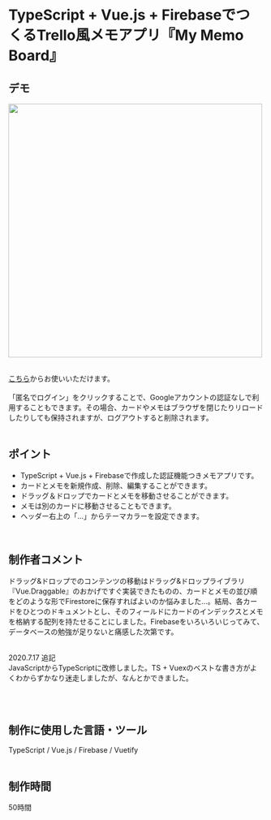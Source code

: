 # TypeScript + Vue.js + FirebaseでつくるTrello風メモアプリ『My Memo Board』

## デモ
<img src="https://user-images.githubusercontent.com/59694183/83400616-1ece8500-a43e-11ea-9c18-a6e440b6f4f9.gif" width="500">
<br>
<br>

[こちら](https://draggable-memo-app-foolish-pine.netlify.app/)からお使いいただけます。
<br>
<br>
「匿名でログイン」をクリックすることで、Googleアカウントの認証なしで利用することもできます。その場合、カードやメモはブラウザを閉じたりリロードしたりしても保持されますが、ログアウトすると削除されます。
<br>
<br>

## ポイント
- TypeScript + Vue.js + Firebaseで作成した認証機能つきメモアプリです。
- カードとメモを新規作成、削除、編集することができます。
- ドラッグ＆ドロップでカードとメモを移動させることができます。
- メモは別のカードに移動させることもできます。
- ヘッダー右上の「…」からテーマカラーを設定できます。
<br>

## 制作者コメント
ドラッグ&ドロップでのコンテンツの移動はドラッグ&ドロップライブラリ『Vue.Draggable』のおかげですぐ実装できたものの、カードとメモの並び順をどのような形でFirestoreに保存すればよいのか悩みました…。結局、各カードをひとつのドキュメントとし、そのフィールドにカードのインデックスとメモを格納する配列を持たせることにしました。Firebaseをいろいろいじってみて、データベースの勉強が足りないと痛感した次第です。<br>
<br>

2020.7.17 追記<br>
JavaScriptからTypeScriptに改修しました。TS + Vuexのベストな書き方がよくわからずかなり迷走しましたが、なんとかできました。

<br>
<br>

## 制作に使用した言語・ツール
TypeScript / Vue.js / Firebase / Vuetify
<br>
<br>

## 制作時間
50時間
<br>
<br>


